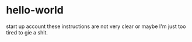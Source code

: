 # hello-world
start up account
these instructions are not very clear or maybe I'm just too tired to gie a shit.
